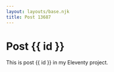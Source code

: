 ```yaml
---
layout: layouts/base.njk
title: Post 13687
---
```


# Post {{ id }}

This is post {{ id }} in my Eleventy project.
